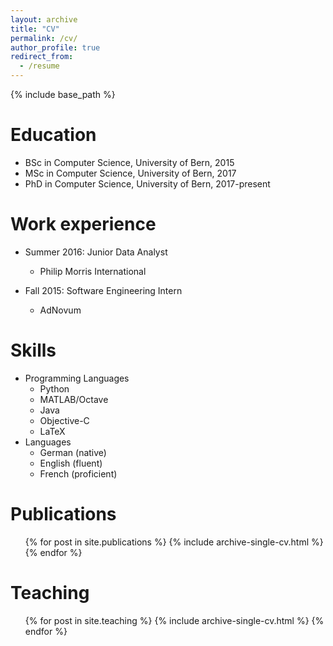 ```yaml
---
layout: archive
title: "CV"
permalink: /cv/
author_profile: true
redirect_from:
  - /resume
---
```


{% include base_path %}

Education
======
* BSc in Computer Science, University of Bern, 2015
* MSc in Computer Science, University of Bern, 2017
* PhD in Computer Science, University of Bern, 2017-present

Work experience
======
* Summer 2016: Junior Data Analyst
  * Philip Morris International

* Fall 2015: Software Engineering Intern
  * AdNovum 
  
Skills
======
* Programming Languages
  * Python
  * MATLAB/Octave
  * Java
  * Objective-C
  * LaTeX
* Languages
  * German (native)
  * English (fluent)
  * French (proficient)

Publications
======
  <ul>{% for post in site.publications %}
    {% include archive-single-cv.html %}
  {% endfor %}</ul>
  
Teaching
======
  <ul>{% for post in site.teaching %}
    {% include archive-single-cv.html %}
  {% endfor %}</ul>
